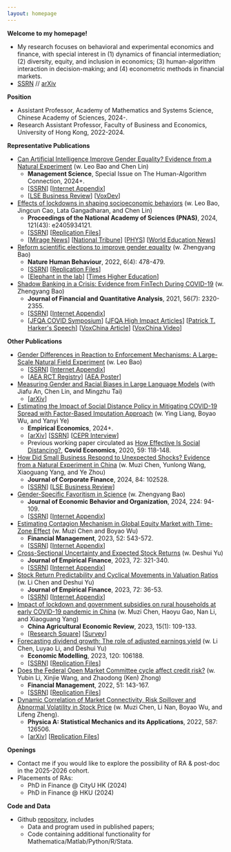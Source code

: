 ```yaml
---
layout: homepage
---
```


**Welcome to my homepage!**
- My research focuses on behavioral and experimental economics and finance, with special interest in (1) dynamics of financial intermediation; (2) diversity, equity, and inclusion in economics; (3) human-algorithm interaction in decision-making; and (4) econometric methods in financial markets.
- [SSRN](https://papers.ssrn.com/sol3/cf_dev/AbsByAuth.cfm?per_id=3911606) // [arXiv](https://arxiv.org/a/huang_d_2.html)

**Position**
- Assistant Professor, Academy of Mathematics and Systems Science, Chinese Academy of Sciences, 2024-.
- Research Assistant Professor, Faculty of Business and Economics, University of Hong Kong, 2022-2024.

**Representative Publications**
- [Can Artificial Intelligence Improve Gender Equality? Evidence from a Natural Experiment](https://doi.org/10.1287/mnsc.2022.02787) (w. Leo Bao and Chen Lin)
  - **Management Science**, Special Issue on The Human-Algorithm Connection, 2024+.
  - [[SSRN](https://papers.ssrn.com/sol3/papers.cfm?abstract_id=4202239)] [[Internet Appendix](https://drive.google.com/file/d/1Yaf4x2YbWzlTHI7Mo__xq9jlml1OgyYI/view?usp=sharing)]
  - [[LSE Business Review](https://blogs.lse.ac.uk/businessreview/2024/03/06/ai-teaching-can-help-reduce-gender-performance-gaps-in-education/)] [[VoxDev](https://voxdev.org/topic/education/improving-learning-efficacy-and-equality-ai-training)]
- [Effects of lockdowns in shaping socioeconomic behaviors](https://doi.org/10.1073/pnas.2405934121) (w. Leo Bao, Jingcun Cao, Lata Gangadharan, and Chen Lin)
  - **Proceedings of the National Academy of Sciences (PNAS)**, 2024, 121(43): e2405934121.
  - [[SSRN]()] [[Replication Files](https://osf.io/a3ywv/)]
  - [[Mirage News](https://www.miragenews.com/research-unveils-lockdowns-impact-on-1340546/)] [[National Tribune](https://www.nationaltribune.com.au/new-study-reveals-the-effects-of-lockdowns-in-shaping-socioeconomic-behaviours/)] [[PHYS](https://phys.org/news/2024-10-reveals-effects-lockdowns-socioeconomic-behaviors.html)] [[World Education News](https://www.findworldedu.com/2024/new-study-reveals-the-effects-of-lockdowns-in-shaping-socioeconomic-behaviours.html)]
- [Reform scientific elections to improve gender equality](https://www.nature.com/articles/s41562-022-01322-w) (w. Zhengyang Bao)
  - **Nature Human Behaviour**, 2022, 6(4): 478-479.
  -  [[SSRN](https://papers.ssrn.com/sol3/papers.cfm?abstract_id=4060205)] [[Replication Files](https://osf.io/gvy9c/)]
  - [[Elephant in the lab](https://elephantinthelab.org/gender-disparity-in-science/)] [[Times Higher Education](https://www.timeshighereducation.com/blog/china-must-do-more-support-gender-equality-science)]
- [Shadow Banking in a Crisis: Evidence from FinTech During COVID-19](https://doi.org/10.1017/S0022109021000430) (w. Zhengyang Bao)
  - **Journal of Financial and Quantitative Analysis**, 2021, 56(7): 2320-2355.
  - [[SSRN](https://papers.ssrn.com/sol3/papers.cfm?abstract_id=3734770)] [[Internet Appendix](https://drive.google.com/file/d/1xmnwf_dNR22ohyOeyFoZBCG_6OGv9Gvm/view?usp=sharing)]
  - [[JFQA COVID Symposium](https://jfqa.org/jfqa-home/covid-symposium/)] [[JFQA High Impact Articles](https://www.cambridge.org/core/journals/journal-of-financial-and-quantitative-analysis/jfqa-high-impact-articles?utm_source=hootsuite&amp;utm_medium=Twitter&amp;utm_term=JFQA%20high%20impact%20-%20June%202019&amp;utm_content=JFQA%20high%20impact%20-%20June%202019&amp;utm_campaign=JFQA%20high%20impact%20-%20June%202019)] [[Patrick T. Harker's Speech](https://youtu.be/KGbMgL1M6E4?t=572)] [[VoxChina Article](http://voxchina.org/show-3-241.html)] [[VoxChina Video](https://www.bilibili.com/video/BV19W4y1E7wb/?share_source=copy_web&vd_source=6fe0b780aebbbf34e61336bcabb5353a)]

**Other Publications**
- [Gender Differences in Reaction to Enforcement Mechanisms: A Large-Scale Natural Field Experiment](https://papers.ssrn.com/sol3/papers.cfm?abstract_id=3641282) (w. Leo Bao)
  - [[SSRN](https://papers.ssrn.com/sol3/papers.cfm?abstract_id=3641282)] [[Internet Appendix](https://drive.google.com/file/d/1tpA5k_htPn27juShLqt8xYgwvCnz9bg2/view?usp=sharing)]
  - [[AEA RCT Registry](https://www.socialscienceregistry.org/trials/6095)] [[AEA Poster](https://drive.google.com/file/d/1Z07VqEaj4esoc-p2QGVNUj8zuDDYhNs4/view?usp=sharing)] 
- [Measuring Gender and Racial Biases in Large Language Models]() (with Jiafu An, Chen Lin, and Mingzhu Tai)
  -  [[arXiv](https://arxiv.org/abs/2403.15281)] 
- [Estimating the Impact of Social Distance Policy in Mitigating COVID-19 Spread with Factor-Based Imputation Approach](https://doi.org/10.1007/s00181-024-02649-1) (w. Ying Liang, Boyao Wu, and Yanyi Ye)
  - **Empirical Economics**, 2024+.
  - [[arXiv](https://arxiv.org/abs/2405.12180)] [[SSRN](https://papers.ssrn.com/sol3/papers.cfm?abstract_id=3680321)] [[CEPR Interview](https://www.youtube.com/watch?v=K6GAchZP9E8&t=1s&ab_channel=CEPR%26VideoVox)] 
  - Previous working paper circulated as [How Effective Is Social Distancing?](https://mailchi.mp/cepr/press-release-covid-economics-vetted-and-real-time-papers-59), **Covid Economics**, 2020, 59: 118-148.
- [How Did Small Business Respond to Unexpected Shocks? Evidence from a Natural Experiment in China](https://doi.org/10.1016/j.jcorpfin.2023.102528) (w. Muzi Chen, Yunlong Wang, Xiaoguang Yang, and Ye Zhou)
  -  **Journal of Corporate Finance**, 2024, 84: 102528.
  -  [[SSRN](https://papers.ssrn.com/sol3/papers.cfm?abstract_id=4044677)] [[LSE Business Review](https://blogs.lse.ac.uk/businessreview/2024/01/10/how-a-managers-biases-influence-their-firms-response-to-shocks/)]
- [Gender-Specific Favoritism in Science](https://doi.org/10.1016/j.jebo.2023.07.011) (w. Zhengyang Bao)
  - **Journal of Economic Behavior and Organization**, 2024, 224: 94-109.
  - [[SSRN](https://papers.ssrn.com/sol3/papers.cfm?abstract_id=4163680)] [[Internet Appendix](https://drive.google.com/file/d/1NbPASga_Fd6_AGsISks2ra4r-N5MhbXT/view?usp=sharing)]
- [Estimating Contagion Mechanism in Global Equity Market with Time-Zone Effect](https://onlinelibrary.wiley.com/doi/10.1111/fima.12430) (w. Muzi Chen and Boyao Wu)
  - **Financial Management**, 2023, 52: 543-572.
  - [[SSRN](https://papers.ssrn.com/sol3/papers.cfm?abstract_id=3491596)] [[Internet Appendix](https://drive.google.com/file/d/1A4l217LoTxaGwZRPFHTgodUgbGNhmRYB/view?usp=sharing)]
- [Cross-Sectional Uncertainty and Expected Stock Returns](https://www.sciencedirect.com/science/article/abs/pii/S092753982300035X) (w. Deshui Yu)
  - **Journal of Empirical Finance**, 2023, 72: 321-340.
  - [[SSRN](https://papers.ssrn.com/sol3/papers.cfm?abstract_id=3907264)] [[Internet Appendix](https://drive.google.com/file/d/1qXQaJqHFTv_A-f5Fd8s0S3Dq-CyUIG6B/view?usp=share_link)]
- [Stock Return Predictability and Cyclical Movements in Valuation Ratios](https://doi.org/10.1016/j.jempfin.2023.02.004) (w. Li Chen and Deshui Yu)
  - **Journal of Empirical Finance**, 2023, 72: 36-53.
  - [[SSRN](https://papers.ssrn.com/sol3/papers.cfm?abstract_id=3755710)] [[Internet Appendix](https://drive.google.com/file/d/192zhwxNL7MBcDgQOdFHPtKJmokLBwabY/view?usp=sharing)]
- [Impact of lockdown and government subsidies on rural households at early COVID-19 pandemic in China](https://www.emerald.com/insight/content/doi/10.1108/CAER-12-2021-0239/full/html) (w. Muzi Chen, Haoyu Gao, Nan Li, and Xiaoguang Yang)
  - **China Agricultural Economic Review**, 2023, 15(1): 109-133.
  - [[Research Square](https://www.researchsquare.com/article/rs-2290835/v1)] [[Survey](https://drive.google.com/file/d/1iDa2jChZVco6E6qco15R788VK6hqAMq4/view?usp=drive_link)]
- [Forecasting dividend growth: The role of adjusted earnings yield](https://www.sciencedirect.com/science/article/pii/S0264999322004254)  (w. Li Chen, Luyao Li, and Deshui Yu)
  - **Economic Modelling**, 2023, 120: 106188.
  - [[SSRN](https://papers.ssrn.com/sol3/papers.cfm?abstract_id=3783056)] [[Replication Files](https://github.com/difang-huang/smoothing-adjustment)]
- [Does the Federal Open Market Committee cycle affect credit risk?](https://doi.org/10.1111/fima.12364) (w. Yubin Li, Xinjie Wang, and Zhaodong (Ken) Zhong)
  - **Financial Management**, 2022, 51: 143-167.
  - [[SSRN](https://papers.ssrn.com/sol3/papers.cfm?abstract_id=3512662)] [[Replication Files](https://github.com/difang-huang/fomc-cycle)]
- [Dynamic Correlation of Market Connectivity, Risk Spillover and Abnormal Volatility in Stock Price](https://www.sciencedirect.com/science/article/abs/pii/S0378437121007792) (w. Muzi Chen, Li Nan, Boyao Wu, and Lifeng Zheng).
  - **Physica A: Statistical Mechanics and its Applications**, 2022, 587: 126506.
  - [[arXiv](https://arxiv.org/abs/2403.19363)] [[Replication Files](https://github.com/difang-huang/dynamic-correlation)]

**Openings**
- Contact me if you would like to explore the possibility of RA & post-doc in the 2025-2026 cohort.
- Placements of RAs:
  - PhD in Finance @ CityU HK (2024)
  - PhD in Finance @ HKU (2024)

**Code and Data**
- Github [repository](https://github.com/difang-huang?tab=repositories), includes
  -  Data and program used in published papers;
  -  Code containing additional functionality for Mathematica/Matlab/Python/R/Stata.

